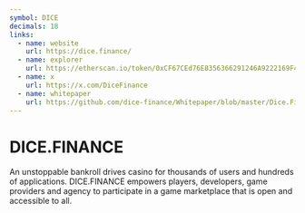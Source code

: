 ```yaml
---
symbol: DICE
decimals: 18
links:
  - name: website
    url: https://dice.finance/
  - name: explorer
    url: https://etherscan.io/token/0xCF67CEd76E8356366291246A9222169F4dBdBe64
  - name: x
    url: https://x.com/DiceFinance
  - name: whitepaper
    url: https://github.com/dice-finance/Whitepaper/blob/master/Dice.FinanceWP.md
---
```


# DICE.FINANCE

An unstoppable bankroll drives casino for thousands of users and hundreds of applications. DICE.FINANCE empowers players, developers, game providers and agency to participate in a game marketplace that is open and accessible to all.
